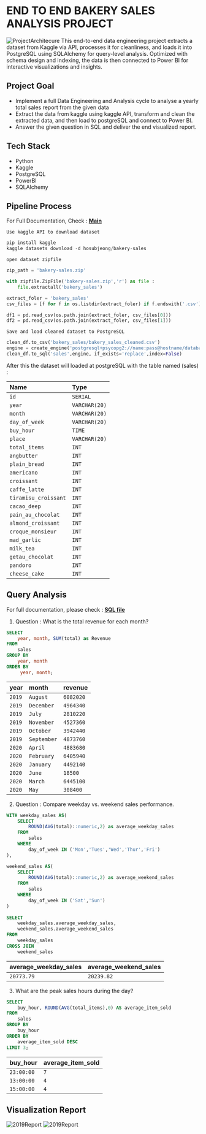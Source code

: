 # END TO END BAKERY SALES ANALYSIS PROJECT

![ProjectArchitecure](asset/Architecure.png)
This end-to-end data engineering project extracts a dataset from Kaggle via API, processes it for cleanliness, and loads it into PostgreSQL using SQLAlchemy for query-level analysis. Optimized with schema design and indexing, the data is then connected to Power BI for interactive visualizations and insights. 

## Project Goal
- Implement a full Data Engineering and Analysis cycle to analyse a yearly total sales report from the given data
- Extract the data from kaggle using kaggle API, transform and clean the extracted data, and then load to postgreSQL and connect to Power BI.
- Answer the given question in SQL and deliver the end visualized report.

## Tech Stack
- Python
- Kaggle
- PostgreSQL
- PowerBI
- SQLAlchemy

## Pipeline Process
For Full Documentation, Check : **[Main](project.ipynb)**

`Use kaggle API to download dataset`
```python 
pip install kaggle
kaggle datasets download -d hosubjeong/bakery-sales
```
`open dataset zipfile`
```python
zip_path = 'bakery-sales.zip'

with zipfile.ZipFile('bakery-sales.zip','r') as file :
    file.extractall('bakery_sales') 

extract_foler = 'bakery_sales'
csv_files = [f for f in os.listdir(extract_foler) if f.endswith('.csv')]

df1 = pd.read_csv(os.path.join(extract_foler, csv_files[0]))
df2 = pd.read_csv(os.path.join(extract_foler, csv_files[1]))
```
`Save and load cleaned dataset to PostgreSQL`
```python
clean_df.to_csv('bakery_sales/bakery_sales_cleaned.csv')
engine = create_engine('postgresql+psycopg2://name:pass@hostname/database')
clean_df.to_sql('sales',engine, if_exists='replace',index=False)
```
After this the dataset will loaded at postgreSQL with the table named (sales) :

| Name    | Type  | 
| :-------------- | :------- | 
| `id`       | `SERIAL`| 
| `year` | `VARCHAR(20)` |      
| `month`       | `VARCHAR(20)`| 
| `day_of_week` | `VARCHAR(20)` |        
| `buy_hour`       | `TIME`| 
| `place` | `VARCHAR(20)` |        
| `total_items`       | `INT`| 
| `angbutter` | `INT` |        
| `plain_bread`       | `INT`| 
| `americano` | `INT` |        
| `croissant`       | `INT`| 
| `caffe_latte` | `INT` |   
| `tiramisu_croissant` | `INT` |        
| `cacao_deep`       | `INT`| 
| `pain_au_chocolat` | `INT` |     
| `almond_croissant` | `INT` |        
| `croque_monsieur`       | `INT`| 
| `mad_garlic` | `INT` |     
| `milk_tea` | `INT` |    
| `getau_chocolat` | `INT` |     
| `pandoro` | `INT` |    
| `cheese_cake` | `INT` |     
        
## Query Analysis
For full documentation, please check : **[SQL file](Query.sql)**
1. Question : What is the total revenue for each month?
```sql
SELECT 
	year, month, SUM(total) as Revenue
FROM
	sales
GROUP BY 
	year, month
ORDER BY
	 year, month;
```
|  year |  month | revenue |
| :----- | :------| :----- |
| `2019` | `August` | `6082020` |
| `2019` | `December` | `4964340` |
| `2019` | `July` | `2810220` |
| `2019` | `November` | `4527360` |
| `2019` | `October` | `3942440` |
| `2019` | `September` | `4873760` |
| `2020` | `April` | `4883680` |
| `2020` | `February` | `6405940` |
| `2020` | `January` | `4492140` |
| `2020` | `June` | `18500` |
| `2020` | `March` | `6445100` |
| `2020` | `May` | `308400` |

2. Question : Compare weekday vs. weekend sales performance.
```sql
WITH weekday_sales AS(
	SELECT 
		ROUND(AVG(total)::numeric,2) as average_weekday_sales
	FROM
		sales
	WHERE 
		day_of_week IN ('Mon','Tues','Wed','Thur','Fri')
),

weekend_sales AS(
	SELECT 
		ROUND(AVG(total)::numeric,2) as average_weekend_sales
	FROM
		sales
	WHERE 
		day_of_week IN ('Sat','Sun')
) 
	
SELECT
	weekday_sales.average_weekday_sales,
	weekend_sales.average_weekend_sales
FROM 
	weekday_sales
CROSS JOIN
	weekend_sales

```
|  average_weekday_sales |  average_weekend_sales |
| :----- | :------|
| `20773.79` | `20239.82`

3. What are the peak sales hours during the day?
```SQL
SELECT 
	buy_hour, ROUND(AVG(total_items),0) AS average_item_sold
FROM
	sales
GROUP BY
	buy_hour
ORDER BY
	average_item_sold DESC
LIMIT 3;
```
|  buy_hour | average_item_sold |
| :----- | :------|
| `23:00:00` | `7` |
| `13:00:00` | `4` |
| `15:00:00` | `4` |

## Visualization Report

![2019Report](asset/2019Report.png)
![2019Report](asset/2020Report.png)
